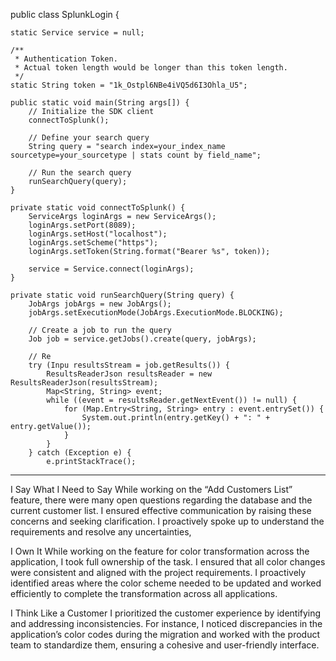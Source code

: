 public class SplunkLogin {

    static Service service = null;

    /**
     * Authentication Token.
     * Actual token length would be longer than this token length.
     */
    static String token = "1k_Ostpl6NBe4iVQ5d6I3Ohla_U5";
    
    public static void main(String args[]) {
        // Initialize the SDK client
        connectToSplunk();
        
        // Define your search query
        String query = "search index=your_index_name sourcetype=your_sourcetype | stats count by field_name";

        // Run the search query
        runSearchQuery(query);
    }

    private static void connectToSplunk() {
        ServiceArgs loginArgs = new ServiceArgs();
        loginArgs.setPort(8089);
        loginArgs.setHost("localhost");
        loginArgs.setScheme("https");
        loginArgs.setToken(String.format("Bearer %s", token));

        service = Service.connect(loginArgs);
    }

    private static void runSearchQuery(String query) {
        JobArgs jobArgs = new JobArgs();
        jobArgs.setExecutionMode(JobArgs.ExecutionMode.BLOCKING);
        
        // Create a job to run the query
        Job job = service.getJobs().create(query, jobArgs);
        
        // Re
        try (Inpu resultsStream = job.getResults()) {
            ResultsReaderJson resultsReader = new ResultsReaderJson(resultsStream);
            Map<String, String> event;
            while ((event = resultsReader.getNextEvent()) != null) {
                for (Map.Entry<String, String> entry : event.entrySet()) {
                    System.out.println(entry.getKey() + ": " + entry.getValue());
                }
            }
        } catch (Exception e) {
            e.printStackTrace();



------------------

I Say What I Need to Say
While working on the “Add Customers List” feature, there were many open questions regarding the database and the current customer list. I ensured effective communication by raising these concerns and seeking clarification. I proactively spoke up to understand the requirements and resolve any uncertainties,



I Own It
While working on the feature for color transformation across the application, I took full ownership of the task. I ensured that all color changes were consistent and aligned with the project requirements. I proactively identified areas where the color scheme needed to be updated and worked efficiently to complete the transformation across all applications. 



I Think Like a Customer
I prioritized the customer experience by identifying and addressing inconsistencies. For instance, I noticed discrepancies in the application’s color codes during the migration and worked with the product team to standardize them, ensuring a cohesive and user-friendly interface.
